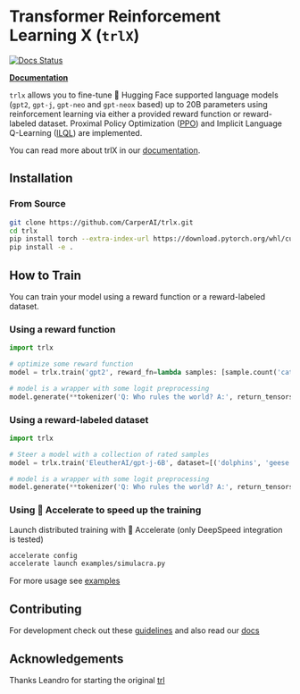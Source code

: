 [docs-image]: https://readthedocs.org/projects/trlX/badge/?version=latest
[docs-url]: https://trlX.readthedocs.io/en/latest/?badge=latest

# Transformer Reinforcement Learning X (`trlX`)

[![Docs Status][docs-image]][docs-url]

**[Documentation](https://trlX.readthedocs.io)**

`trlx` allows you to fine-tune 🤗 Hugging Face supported language models (`gpt2`, `gpt-j`, `gpt-neo` and `gpt-neox` based) up to 20B parameters using reinforcement learning via either a provided reward function or reward-labeled dataset. Proximal Policy Optimization ([PPO](https://arxiv.org/pdf/1909.08593.pdf)) and Implicit Language Q-Learning ([ILQL](https://sea-snell.github.io/ILQL_site/)) are implemented.

You can read more about trlX in our [documentation](https://trlX.readthedocs.io).

## Installation
### From Source
```bash
git clone https://github.com/CarperAI/trlx.git
cd trlx
pip install torch --extra-index-url https://download.pytorch.org/whl/cu113 # for cuda
pip install -e .
```

## How to Train
You can train your model using a reward function or a reward-labeled dataset.

### Using a reward function
```python
import trlx

# optimize some reward function
model = trlx.train('gpt2', reward_fn=lambda samples: [sample.count('cats') for sample in samples])

# model is a wrapper with some logit preprocessing
model.generate(**tokenizer('Q: Who rules the world? A:', return_tensors='pt'), do_sample=True)
```

### Using a reward-labeled dataset

```python
import trlx

# Steer a model with a collection of rated samples
model = trlx.train('EleutherAI/gpt-j-6B', dataset=[('dolphins', 'geese'), (1.0, 100.0)])

# model is a wrapper with some logit preprocessing
model.generate(**tokenizer('Q: Who rules the world? A:', return_tensors='pt'), do_sample=True)
```

### Using 🤗 Accelerate to speed up the training
Launch distributed training with 🤗 Accelerate (only DeepSpeed integration is tested)

```bash
accelerate config
accelerate launch examples/simulacra.py
```

For more usage see [examples](./examples)

## Contributing

For development check out these [guidelines](./CONTRIBUTING.md)
and also read our [docs](https://trlX.readthedocs.io)

## Acknowledgements

Thanks Leandro for starting the original [trl](https://github.com/lvwerra/trl/)
